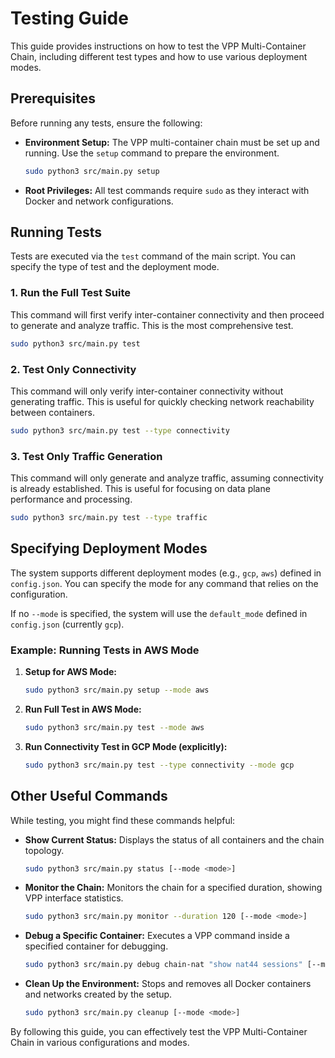 # Testing Guide

This guide provides instructions on how to test the VPP Multi-Container Chain, including different test types and how to use various deployment modes.

## Prerequisites

Before running any tests, ensure the following:

*   **Environment Setup:** The VPP multi-container chain must be set up and running. Use the `setup` command to prepare the environment.
    ```bash
    sudo python3 src/main.py setup
    ```
*   **Root Privileges:** All test commands require `sudo` as they interact with Docker and network configurations.

## Running Tests

Tests are executed via the `test` command of the main script. You can specify the type of test and the deployment mode.

### 1. Run the Full Test Suite

This command will first verify inter-container connectivity and then proceed to generate and analyze traffic. This is the most comprehensive test.

```bash
sudo python3 src/main.py test
```

### 2. Test Only Connectivity

This command will only verify inter-container connectivity without generating traffic. This is useful for quickly checking network reachability between containers.

```bash
sudo python3 src/main.py test --type connectivity
```

### 3. Test Only Traffic Generation

This command will only generate and analyze traffic, assuming connectivity is already established. This is useful for focusing on data plane performance and processing.

```bash
sudo python3 src/main.py test --type traffic
```

## Specifying Deployment Modes

The system supports different deployment modes (e.g., `gcp`, `aws`) defined in `config.json`. You can specify the mode for any command that relies on the configuration.

If no `--mode` is specified, the system will use the `default_mode` defined in `config.json` (currently `gcp`).

### Example: Running Tests in AWS Mode

1.  **Setup for AWS Mode:**
    ```bash
    sudo python3 src/main.py setup --mode aws
    ```

2.  **Run Full Test in AWS Mode:**
    ```bash
    sudo python3 src/main.py test --mode aws
    ```

3.  **Run Connectivity Test in GCP Mode (explicitly):**
    ```bash
    sudo python3 src/main.py test --type connectivity --mode gcp
    ```

## Other Useful Commands

While testing, you might find these commands helpful:

*   **Show Current Status:** Displays the status of all containers and the chain topology.
    ```bash
    sudo python3 src/main.py status [--mode <mode>]
    ```

*   **Monitor the Chain:** Monitors the chain for a specified duration, showing VPP interface statistics.
    ```bash
    sudo python3 src/main.py monitor --duration 120 [--mode <mode>]
    ```

*   **Debug a Specific Container:** Executes a VPP command inside a specified container for debugging.
    ```bash
    sudo python3 src/main.py debug chain-nat "show nat44 sessions" [--mode <mode>]
    ```

*   **Clean Up the Environment:** Stops and removes all Docker containers and networks created by the setup.
    ```bash
    sudo python3 src/main.py cleanup [--mode <mode>]
    ```

By following this guide, you can effectively test the VPP Multi-Container Chain in various configurations and modes.
